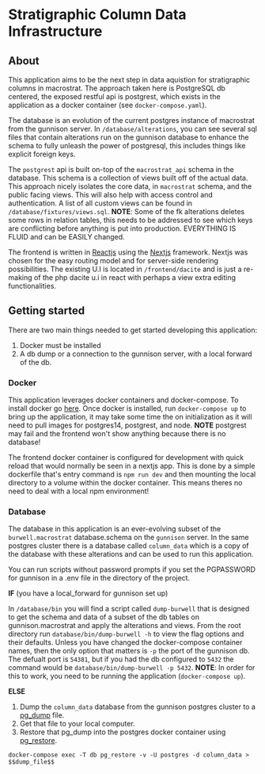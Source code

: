# Stratigraphic Column Data Infrastructure

## About

This application aims to be the next step in data aquistion for stratigraphic columns in macrostrat. The approach taken here is PostgreSQL db centered, the exposed restful api is postgrest, which exists in the application as a docker container (see `docker-compose.yaml`).

The database is an evolution of the current postgres instance of macrostrat from the gunnison server. In `/database/alterations`, you can see several sql files that contain alterations run on the gunnison database to enhance the schema to fully unleash the power of postgresql, this includes things like explicit foreign keys.

The `postgrest` api is built on-top of the `macrostrat_api` schema in the database. This schema is a collection of views built off of the actual data. This approach nicely isolates the core data, in `macrostrat` schema, and the public facing views. This will also help with access control and authentication. A list of all custom views can be found in `/database/fixtures/views.sql`. **NOTE**: Some of the fk alterations deletes some rows in relation tables, this needs to be addressed to see which keys are conflicting before anything is put into production. EVERYTHING IS FLUID and can be EASILY changed.

The frontend is written in [Reactjs](https://reactjs.org/) using the [Nextjs](https://nextjs.org/) framework. Nextjs was chosen for the easy routing model and for server-side rendering possibilities. The existing U.I is located in `/frontend/dacite` and is just a re-making of the php dacite u.i in react with perhaps a view extra editing functionalities.

## Getting started

There are two main things needed to get started developing this application:

1.  Docker must be installed
2.  A db dump or a connection to the gunnison server, with a local forward of the db.

### Docker

This application leverages docker containers and docker-compose. To install docker go [here](https://www.docker.com/get-started). Once docker is installed, run `docker-compose up` to bring up the application, it may take some time the on initialization as it will need to pull images for postgres14, postgrest, and node. **NOTE** postgrest may fail and the frontend won't show anything because there is no database!

The frontend docker container is configured for development with quick reload that would normally be seen in a nextjs app. This is done by a simple dockerfile that's entry command is `npm run dev` and then mounting the local directory to a volume within the docker container. This means theres no need to deal with a local npm environment!

### Database

The database in this application is an ever-evolving subset of the `burwell.macrostrat` database.schema on the `gunnison` server. In the same postgres cluster there is a database called `column_data` which is a copy of the database with these alterations and can be used to run this application.

You can run scripts without password prompts if you set the PGPASSWORD for gunnison in a .env file in the directory of the project.

**IF** (you have a local_forward for gunnison set up)

In `/database/bin` you will find a script called `dump-burwell` that is designed to get the schema and data of a subset of the db tables on gunnison.macrostrat and apply the alterations and views. From the root directory run `database/bin/dump-burwell -h` to view the flag options and their defaults. Unless you have changed the docker-compose container names, then the only option that matters is `-p` the port of the gunnison db. The defualt port is `54381`, but if you had the db configured to `5432` the command would be `database/bin/dump-burwell -p 5432`. **NOTE**: In order for this to work, you need to be running the application (`docker-compose up`).

**ELSE**

1. Dump the `column_data` database from the gunnison postgres cluster to a [pg_dump](https://www.postgresql.org/docs/current/app-pgdump.html) file.
2. Get that file to your local computer.
3. Restore that pg_dump into the postgres docker container using [pg_restore](https://www.postgresql.org/docs/current/app-pgrestore.html).

```
docker-compose exec -T db pg_restore -v -U postgres -d column_data > $$dump_file$$
```
